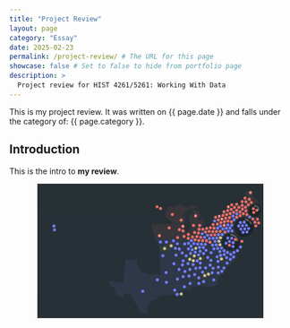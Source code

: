 ```yaml
---
title: "Project Review"
layout: page
category: "Essay"
date: 2025-02-23
permalink: /project-review/ # The URL for this page
showcase: false # Set to false to hide from portfolio page
description: >
  Project review for HIST 4261/5261: Working With Data
---
```


This is my project review. It was written on {{ page.date }} and falls under the category of: {{ page.category }}.

## Introduction

This is the intro to **my review**.

<div align="center">
    <p><img src="/assets/img/example-screenshot.png" style="width: 80%;" /></p>
</div>

